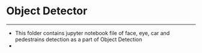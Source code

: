 # Object Detector
---

- This folder contains jupyter notebook file of face, eye, car and pedestrains detection as a part of Object Detection
- 
